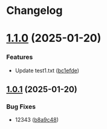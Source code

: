 # Changelog

# [1.1.0](https://github.com/vinayprakash893/rebasetest2/compare/v1.0.1...v1.1.0) (2025-01-20)


### Features

* Update test1.txt ([bc1efde](https://github.com/vinayprakash893/rebasetest2/commit/bc1efde47a8a9be34b5f0a1b8ec2ee6ba26655d6))

## [1.0.1](https://github.com/vinayprakash893/rebasetest2/compare/v1.0.0...v1.0.1) (2025-01-20)


### Bug Fixes

* 12343 ([b8a9c48](https://github.com/vinayprakash893/rebasetest2/commit/b8a9c48911fe2bf8540ca4167c478c176a0c2073))
